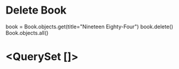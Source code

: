 # Delete Book

book = Book.objects.get(title="Nineteen Eighty-Four")
book.delete()
Book.objects.all()
# <QuerySet []>
